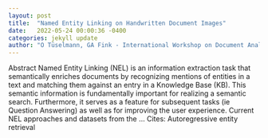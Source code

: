 ```yaml
---
layout: post
title:  "Named Entity Linking on Handwritten Document Images"
date:   2022-05-24 00:00:36 -0400
categories: jekyll update
author: "O Tüselmann, GA Fink - International Workshop on Document Analysis Systems, 2022"
---
```

Abstract Named Entity Linking (NEL) is an information extraction task that semantically enriches documents by recognizing mentions of entities in a text and matching them against an entry in a Knowledge Base (KB). This semantic information is fundamentally important for realizing a semantic search. Furthermore, it serves as a feature for subsequent tasks (ie Question Answering) as well as for improving the user experience. Current NEL approaches and datasets from the … Cites: ‪Autoregressive entity retrieval‬
